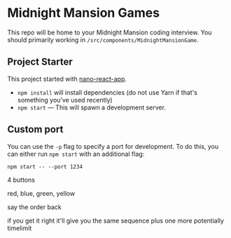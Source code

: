 # Midnight Mansion Games
This repo will be home to your Midnight Mansion coding interview. You should primarily working in `/src/components/MidnightMansionGame`.

## Project Starter
This project started with [nano-react-app](https://github.com/nano-react-app/nano-react-app).
- `npm install` will install dependencies (do not use Yarn if that's something you've used recently)
- `npm start` — This will spawn a development server.

## Custom port
You can use the `-p` flag to specify a port for development. To do this, you can either run `npm start` with an additional flag:
```
npm start -- --port 1234
```



4 buttons 

red, blue, green, yellow

say the order back

if you get it right it'll give you the same sequence plus one more
potentially timelimit


